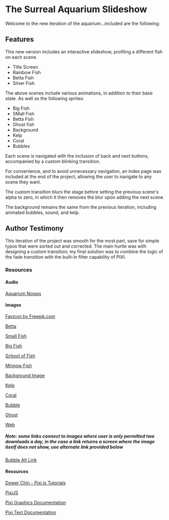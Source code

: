 # The Surreal Aquarium Slideshow
Welcome to the new iteration of the aquarium...included are the following:
## Features
This new version includes an interactive slideshow, profiling a different fish on each scene.
- Title Screen
- Rainbow Fish
- Betta Fish
- Silver Fish

The above scenes include various animations, in addition to their base state. As well as the following sprites:
- Big Fish
- SMall Fish
- Betta Fish
- Ghost fish
- Background
- Kelp
- Coral
- Bubbles

Each scene is navigated with the inclusion of back and next buttons, accompanied by a custom blinking transition.

For convenience, and to avoid unnecessary navigation, an index page was included at the end of the project, allowing the user to navigate to any scene they want.

The custom transition blurs the stage before setting the previous scene's alpha to zero, in which it then removes the blur upon adding the next scene.

The background remains the same from the previous iteration, including animated bubbles, sound, and kelp.
## Author Testimony
This iteration of the project was smooth for the most part, save for simple typos that were sorted out and corrected. The main hurtle was with designing a custom transition; my final solution was to combine the logic of the fade transition with the built-in filter capability of PIXI.
### Resources
#### Audio
[Aquarium Noises](https://freesound.org/s/167748/)
#### Images
[Favicon by Freepik.com](https://www.flaticon.com/free-icon/fish_1691086?term=fish&page=1&position=8&page=1&position=8&related_id=1691086&origin=tag)

[Betta](https://www.clipartkey.com/view/oJoibm_transparent-beta-fish-png-blue-betta-fish-sticker/)

[Small Fish](https://pngtree.com/freepng/fish-for-display_5640267.html)

[Big Fish](https://pngtree.com/freepng/fish_5614059.html)

[School of Fish](https://www.pngitem.com/middle/oJhxT_fish-image-school-of-fish-transparent-background-hd/)

[Minnow Fish](https://www.cleanpng.com/png-fathead-minnow-bluntnose-minnow-freshwater-fish-fi-3564166/download-png.html)

[Background Image](https://unsplash.com/photos/ADcXaqQ9vOM?utm_source=unsplash&utm_medium=referral&utm_content=creditShareLink)

[Kelp](https://www.cleanpng.com/png-kelp-seaweed-algae-deep-sea-tangles-algae-vector-3171675/download-png.html)

[Coral](https://www.pngfind.com/download/hiiJxh_coral-png-picture-portable-network-graphics-transparent-png/)

[Bubble](https://pngtree.com/freepng/element-float-round-blue-bubble_3917386.html)

[Ghost](https://pngtree.com/freepng/cute-ghost-ghostly-cute-ghost-ghost_3933462.html)

[Web](https://pngtree.com/freepng/creative-cartoon-spider-web-spider-web-icon_107661.html)

##### Note: some links connect to images where user is only permitted two downloads a day, in the case a link returns a screen where the image itself does not show, use alternate link provided below
[Bubble Alt Link](https://pngtree.com/so/element)
#### Resources
[Dower Chin - Pixi.js Tutorials](https://www.youtube.com/watch?v=_HjQTzpbRK4&list=PLGsA9l-S7trVmUJ7HJsNSKIj0qoAO_qO8)

[PixiJS](https://pixijs.com)

[Pixi Graphics Documentation](https://pixijs.download/dev/docs/PIXI.Graphics.html)

[Pixi Text Documentation](https://pixijs.download/dev/docs/PIXI.Text.html)



